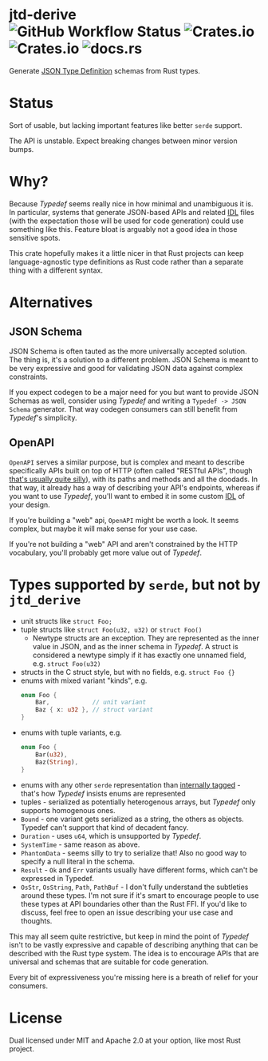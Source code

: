 # jtd-derive &emsp; ![GitHub Workflow Status](https://img.shields.io/github/actions/workflow/status/uint/jtd-derive/rust.yml?branch=main) ![Crates.io](https://img.shields.io/crates/l/jtd-derive) ![Crates.io](https://img.shields.io/crates/v/jtd-derive) ![docs.rs](https://img.shields.io/docsrs/jtd-derive)

Generate [JSON Type Definition](https://jsontypedef.com/) schemas from Rust
types.

# Status

Sort of usable, but lacking important features like better `serde` support.

The API is unstable. Expect breaking changes between minor version bumps.

# Why?

Because _Typedef_ seems really nice in how minimal and unambiguous it is. In
particular, systems that generate JSON-based APIs and related
[IDL](https://en.wikipedia.org/wiki/Interface_description_language) files (with
the expectation those will be used for code generation) could use something like
this. Feature bloat is arguably not a good idea in those sensitive spots.

This crate hopefully makes it a little nicer in that Rust projects can keep
language-agnostic type definitions as Rust code rather than a separate thing
with a different syntax.

# Alternatives

## JSON Schema

JSON Schema is often tauted as the more universally accepted solution. The thing
is, it's a solution to a different problem. JSON Schema is meant to be very
expressive and good for validating JSON data against complex constraints.

If you expect codegen to be a major need for you but want to provide JSON
Schemas as well, consider using _Typedef_ and writing a `Typedef -> JSON Schema`
generator. That way codegen consumers can still benefit from _Typedef_'s
simplicity.

## OpenAPI

`OpenAPI` serves a similar purpose, but is complex and meant to describe
specifically APIs built on top of HTTP (often called "RESTful APIs", though
[that's usually quite silly](https://medium.com/@andrea.chiarelli/please-dont-call-them-restful-d2465527b5c)),
with its paths and methods and all the doodads. In that way, it already has a
way of describing your API's endpoints, whereas if you want to use _Typedef_,
you'll want to embed it in some custom
[IDL](https://en.wikipedia.org/wiki/Interface_description_language) of your
design.

If you're building a "web" api, `OpenAPI` might be worth a look. It seems
complex, but maybe it will make sense for your use case.

If you're not building a "web" API and aren't constrained by the HTTP
vocabulary, you'll probably get more value out of _Typedef_.

# Types supported by `serde`, but not by `jtd_derive`

- unit structs like `struct Foo;`
- tuple structs like `struct Foo(u32, u32)` or `struct Foo()`
  - Newtype structs are an exception. They are represented as the inner value in
    JSON, and as the inner schema in _Typedef_. A struct is considered a newtype
    simply if it has exactly one unnamed field, e.g. `struct Foo(u32)`
- structs in the C struct style, but with no fields, e.g. `struct Foo {}`
- enums with mixed variant "kinds", e.g.
  ```rust
  enum Foo {
      Bar,            // unit variant
      Baz { x: u32 }, // struct variant
  }
  ```
- enums with tuple variants, e.g.
  ```rust
  enum Foo {
      Bar(u32),
      Baz(String),
  }
  ```
- enums with any other `serde` representation than
  [internally tagged](https://serde.rs/enum-representations.html#internally-tagged) -
  that's how _Typedef_ insists enums are represented
- tuples - serialized as potentially heterogenous arrays, but _Typedef_ only
  supports homogenous ones.
- `Bound` - one variant gets serialized as a string, the others as objects.
  Typedef can't support that kind of decadent fancy.
- `Duration` - uses `u64`, which is unsupported by _Typedef_.
- `SystemTime` - same reason as above.
- `PhantomData` - seems silly to try to serialize that! Also no good way to
  specify a null literal in the schema.
- `Result` - `Ok` and `Err` variants usually have different forms, which can't
  be expressed in Typedef.
- `OsStr`, `OsString`, `Path`, `PathBuf` - I don't fully understand the
  subtleties around these types. I'm not sure if it's smart to encourage people
  to use these types at API boundaries other than the Rust FFI. If you'd like to
  discuss, feel free to open an issue describing your use case and thoughts.

This may all seem quite restrictive, but keep in mind the point of _Typedef_
isn't to be vastly expressive and capable of describing anything that can be
described with the Rust type system. The idea is to encourage APIs that are
universal and schemas that are suitable for code generation.

Every bit of expressiveness you're missing here is a breath of relief for your
consumers.

# License

Dual licensed under MIT and Apache 2.0 at your option, like most Rust project.
